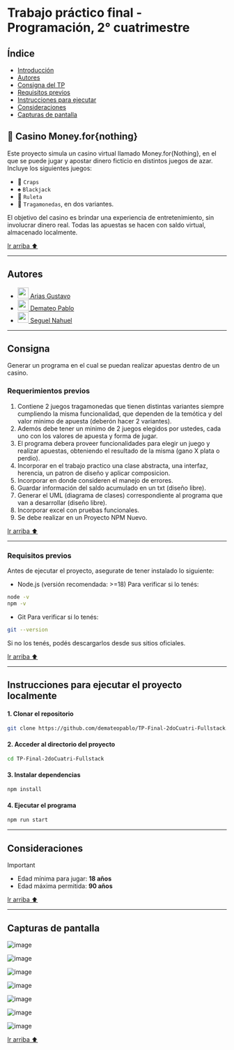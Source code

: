 # Trabajo práctico final - Programación, 2° cuatrimestre

## Índice
- [Introducción](#-casino-moneyfornothing)
- [Autores](#autores)
- [Consigna del TP](#consigna)
- [Requisitos previos](#requisitos-previos)
- [Instrucciones para ejecutar](#instrucciones-para-ejecutar-el-proyecto-localmente)
- [Consideraciones](#consideraciones)
- [Capturas de pantalla]()

## 🎰 Casino Money.for{nothing}
Este proyecto simula un casino virtual llamado Money.for{Nothing}, en el que se puede jugar y apostar dinero ficticio en distintos juegos de azar. Incluye los siguientes juegos:

- 🎲 `Craps`
- ♠️ `Blackjack`
- 🎡 `Ruleta`
- 🎰 `Tragamonedas`, en dos variantes.

El objetivo del casino es brindar una experiencia de entretenimiento, sin involucrar dinero real. Todas las apuestas se hacen con saldo virtual, almacenado localmente.

[Ir arriba ⬆️](#%C3%ADndice)

--------------

## Autores

- [<img width='25px' src='https://avatars.githubusercontent.com/u/126516827?v=4'> Arias Gustavo](https://github.com/elgusty3a)
- [<img width='25px' src='https://avatars.githubusercontent.com/u/63564990?v=4'> Demateo Pablo](https://github.com/demateopablo)
- [<img width='25px' src='https://avatars.githubusercontent.com/u/131464509?v=4'> Seguel Nahuel](https://github.com/nahuelseguel)

--------------

## Consigna

Generar un programa en el cual se puedan realizar apuestas dentro de un casino.

### Requerimientos previos

1. Contiene 2 juegos tragamonedas que tienen distintas variantes siempre cumpliendo la misma funcionalidad, que dependen de la temótica y del valor minimo de apuesta (deberón hacer 2 variantes).
2. Ademós debe tener un minimo de 2 juegos elegidos por ustedes, cada uno con los valores de apuesta y forma de jugar.
3. El programa debera proveer funcionalidades para elegir un juego y realizar apuestas, obteniendo el resultado de la misma (gano X plata o perdio). 
4. Incorporar en el trabajo practico una clase abstracta, una interfaz, herencia, un patron de diseño y aplicar composicion.
5. Incorporar en donde consideren el manejo de errores.
6. Guardar información del saldo acumulado en un txt (diseño libre).
7. Generar el UML (diagrama de clases) correspondiente al programa que van a desarrollar (diseño libre).
8. Incorporar excel con pruebas funcionales.
9. Se debe realizar en un Proyecto NPM Nuevo.

[Ir arriba ⬆️](#%C3%ADndice)

--------------

### Requisitos previos

Antes de ejecutar el proyecto, asegurate de tener instalado lo siguiente:

- Node.js (versión recomendada: >=18)
   Para verificar si lo tenés:

```bash
node -v
npm -v
```

- Git
   Para verificar si lo tenés:

```bash
git --version
```

Si no los tenés, podés descargarlos desde sus sitios oficiales.

[Ir arriba ⬆️](#%C3%ADndice)

--------------

## Instrucciones para ejecutar el proyecto localmente

#### 1. Clonar el repositorio

```bash
git clone https://github.com/demateopablo/TP-Final-2doCuatri-Fullstack.git
```
#### 2. Acceder al directorio del proyecto

```bash
cd TP-Final-2doCuatri-Fullstack
```

#### 3. Instalar dependencias

```bash
npm install
```

#### 4. Ejecutar el programa

```bash
npm run start
```

--------------

## Consideraciones

>[!important]
>- Edad mínima para jugar: **18 años**
>- Edad máxima permitida: **90 años**

[Ir arriba ⬆️](#%C3%ADndice)

--------------

## Capturas de pantalla

![image](https://github.com/user-attachments/assets/2decd020-8b99-4240-a2a2-b0aca10214d8)

![image](https://github.com/user-attachments/assets/943bfef6-0ca0-44e2-b40a-c92480bd454c)

![image](https://github.com/user-attachments/assets/bc2f8ba8-833a-42f0-b00d-e7ed73d79b35)

![image](https://github.com/user-attachments/assets/a12904ff-1797-4d18-b444-ce81a83fc948)

![image](https://github.com/user-attachments/assets/995919f5-f92c-41d9-879d-c3a91e7acfe5)

![image](https://github.com/user-attachments/assets/42b7f2ed-80aa-464e-816e-d7f29e8dc69a)

![image](https://github.com/user-attachments/assets/2a0b5469-fb6a-4551-8eaf-e92b04c5ca73)

[Ir arriba ⬆️](#%C3%ADndice)
